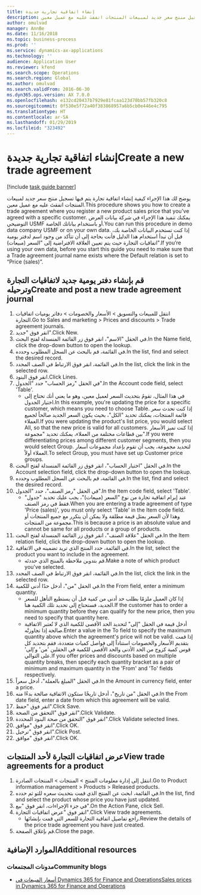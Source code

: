 ```yaml
---
title: إنشاء اتفاقية تجارية جديدة
description: يوضح لك هذا الإجراء كيفية إنشاء اتفاقية تجارة يتم فيها تسجيل منتج سعر جديد لمبيعات المنتجات اتفقتَ عليه مع عميل معين.
author: omulvad
manager: AnnBe
ms.date: 11/16/2018
ms.topic: business-process
ms.prod: ''
ms.service: dynamics-ax-applications
ms.technology: ''
audience: Application User
ms.reviewer: kfend
ms.search.scope: Operations
ms.search.region: Global
ms.author: omulvad
ms.search.validFrom: 2016-06-30
ms.dyn365.ops.version: AX 7.0.0
ms.openlocfilehash: e132cd20437b7929e81fcaa123d70bb57fb320c8
ms.sourcegitcommit: 0f530e5f72a40f383868957a6b5cb0e446e4c795
ms.translationtype: HT
ms.contentlocale: ar-SA
ms.lasthandoff: 01/29/2019
ms.locfileid: "323492"
---
```

# <a name="create-a-new-trade-agreement"></a><span data-ttu-id="4b4cc-103">إنشاء اتفاقية تجارية جديدة</span><span class="sxs-lookup"><span data-stu-id="4b4cc-103">Create a new trade agreement</span></span>

[!include [task guide banner](../../includes/task-guide-banner.md)]

<span data-ttu-id="4b4cc-104">يوضح لك هذا الإجراء كيفية إنشاء اتفاقية تجارة يتم فيها تسجيل منتج سعر جديد لمبيعات المنتجات اتفقتَ عليه مع عميل معين.</span><span class="sxs-lookup"><span data-stu-id="4b4cc-104">This procedure shows you how to create a trade agreement where you register a new product sales price that you've agreed with a specific customer.</span></span> <span data-ttu-id="4b4cc-105">يمكنك تنفيذ هذا الإجراء في شركة بيانات العرض التوضيحي USMF أو باستخدام بياناتك الخاصة.</span><span class="sxs-lookup"><span data-stu-id="4b4cc-105">You can run this procedure in demo data company USMF or on your own data.</span></span> <span data-ttu-id="4b4cc-106">إذا كنت تستخدم البيانات الخاصة بك، قبل أن تبدأ استخدام هذا الدليل فأنت بحاجة إلى أن تتأكد من وجود اسم لدفتر يومية اتفاقيات التجارة حيث يتم تعيين العلاقة الافتراضية إلى "السعر (مبيعات)".</span><span class="sxs-lookup"><span data-stu-id="4b4cc-106">If you’re using your own data, before you start this guide you need to make sure that a Trade agreement journal name exists where the Default relation is set to “Price (sales)”.</span></span>


## <a name="create-and-post-a-new-trade-agreement-journal"></a><span data-ttu-id="4b4cc-107">قم بإنشاء دفتر يومية جديد لاتفاقيات التجارة وترحيله</span><span class="sxs-lookup"><span data-stu-id="4b4cc-107">Create and post a new trade agreement journal</span></span>
1. <span data-ttu-id="4b4cc-108">انتقل للمبيعات والتسويق > الأسعار والخصومات > دفاتر يوميات اتفاقيات التجارة.</span><span class="sxs-lookup"><span data-stu-id="4b4cc-108">Go to Sales and marketing > Prices and discounts > Trade agreement journals.</span></span>
2. <span data-ttu-id="4b4cc-109">انقر فوق "جديد".</span><span class="sxs-lookup"><span data-stu-id="4b4cc-109">Click New.</span></span>
3. <span data-ttu-id="4b4cc-110">في الحقل "الاسم"، انقر فوق زر القائمة المنسدلة لفتح البحث.</span><span class="sxs-lookup"><span data-stu-id="4b4cc-110">In the Name field, click the drop-down button to open the lookup.</span></span>
4. <span data-ttu-id="4b4cc-111">في القائمة، قم بالبحث عن السجل المطلوب وحدده.</span><span class="sxs-lookup"><span data-stu-id="4b4cc-111">In the list, find and select the desired record.</span></span>
5. <span data-ttu-id="4b4cc-112">في القائمة، انقر فوق الارتباط في الصف المحدد.</span><span class="sxs-lookup"><span data-stu-id="4b4cc-112">In the list, click the link in the selected row.</span></span>
6. <span data-ttu-id="4b4cc-113">انقر فوق البنود.</span><span class="sxs-lookup"><span data-stu-id="4b4cc-113">Click Lines.</span></span>
7. <span data-ttu-id="4b4cc-114">في الحقل "رمز الحساب" حدد "الجدول".</span><span class="sxs-lookup"><span data-stu-id="4b4cc-114">In the Account code field, select 'Table'.</span></span>
    * <span data-ttu-id="4b4cc-115">في هذا المثال، تقومُ بتحديث السعر لعميل معين، وهو ما يعني أنك تحتاج إلى اختيار الجدول.</span><span class="sxs-lookup"><span data-stu-id="4b4cc-115">In this example, you're updating the price for a specific customer, which means you need to choose Table.</span></span> <span data-ttu-id="4b4cc-116">إذا كنت تحدث سعر قائمة المنتجات، يمكنك تحديد "الكل"، بحيث يكون السعر الجديد صالحاً لجميع العملاء.</span><span class="sxs-lookup"><span data-stu-id="4b4cc-116">If you were updating the product's list price, you would select All, so that the new price is valid for all customers.</span></span> <span data-ttu-id="4b4cc-117">إذا كنت تميز الأسعار بين قطاعات مختلفة من العملاء، يمكنك تحديد "مجموعة".</span><span class="sxs-lookup"><span data-stu-id="4b4cc-117">If you were differentiating prices among different customer segments, then you would select Group.</span></span> <span data-ttu-id="4b4cc-118">لتحديد مجموعة، يجب أن تقوم بإعداد مجموعات أسعار العملاء أولاً.</span><span class="sxs-lookup"><span data-stu-id="4b4cc-118">To select Group, you must have set up Customer price groups.</span></span>  
8. <span data-ttu-id="4b4cc-119">في الحقل "اختيار الحساب"، انقر فوق زر القائمة المنسدلة لفتح البحث.</span><span class="sxs-lookup"><span data-stu-id="4b4cc-119">In the Account selection field, click the drop-down button to open the lookup.</span></span>
9. <span data-ttu-id="4b4cc-120">في القائمة، قم بالبحث عن السجل المطلوب وحدده.</span><span class="sxs-lookup"><span data-stu-id="4b4cc-120">In the list, find and select the desired record.</span></span>
10. <span data-ttu-id="4b4cc-121">في الحقل "رمز الصنف"، حدد "الجدول".</span><span class="sxs-lookup"><span data-stu-id="4b4cc-121">In the Item code field, select 'Table'.</span></span>
    * <span data-ttu-id="4b4cc-122">عند إبرام اتفاقية تجارة من نوع "السعر (مبيعات)"، يجب عليك تحديد "جدول" فقط في رمز الصنف.</span><span class="sxs-lookup"><span data-stu-id="4b4cc-122">When you are entering a trade agreement of type 'Price (sales)', you must only select 'Table' in the Item code field.</span></span> <span data-ttu-id="4b4cc-123">وهذا لأن السعر يمثل قيمة مطلقة ولا يمكن أن يتكرر مع جميع المنتجات أو مجموعة من المنتجات.</span><span class="sxs-lookup"><span data-stu-id="4b4cc-123">This is because a price is an absolute value and cannot be same for all products or a group of products.</span></span>  
11. <span data-ttu-id="4b4cc-124">في الحقل "علاقة الصنف"، انقر فوق زر القائمة المنسدلة لفتح البحث.</span><span class="sxs-lookup"><span data-stu-id="4b4cc-124">In the Item relation field, click the drop-down button to open the lookup.</span></span>
12. <span data-ttu-id="4b4cc-125">في القائمة، حدد المنتج الذي تريد تضمينه في الاتفاقية.</span><span class="sxs-lookup"><span data-stu-id="4b4cc-125">In the list, select the product you want to include in the agreement.</span></span>
    * <span data-ttu-id="4b4cc-126">قم بتدوين ملاحظة بالمنتج الذي حددتَه.</span><span class="sxs-lookup"><span data-stu-id="4b4cc-126">Make a note of which product you've selected.</span></span>  
13. <span data-ttu-id="4b4cc-127">في القائمة، انقر فوق الارتباط في الصف المحدد.</span><span class="sxs-lookup"><span data-stu-id="4b4cc-127">In the list, click the link in the selected row.</span></span>
14. <span data-ttu-id="4b4cc-128">في الحقل "من"، أدخل حدًا أدنى للكمية.</span><span class="sxs-lookup"><span data-stu-id="4b4cc-128">In the From field, enter a minimum quantity.</span></span>
    * <span data-ttu-id="4b4cc-129">إذا كان العميل ملزمًا بطلب حد أدنى من كمية قبل أن يستطيع التأهل للسعر الجديد، فستحتاج إلى تحديد تلك الكمية هنا.</span><span class="sxs-lookup"><span data-stu-id="4b4cc-129">If the customer has to order a minimum quantity  before they can qualify for the new price, then you need to specify that quantity here.</span></span>  
    * <span data-ttu-id="4b4cc-130">أدخل قيمة في الحقل "إلى" لتحديد الحد الأقصى للكمية الذي لا تُعتبر الاتفاقية صالحة إذا تجاوزتْه.</span><span class="sxs-lookup"><span data-stu-id="4b4cc-130">Enter a value in the To field to specify the maximum quantity above which the agreement's price will not be valid.</span></span> <span data-ttu-id="4b4cc-131">إذا قمت بتقديم الأسعار والخصومات استناداً إلى فواصل كميات متعددة، فقم بتحديد كل قوس كمية كزوج من الحد الأدنى والحد الأقصى للكمية في الحقلين 'من' و'إلى' على التوالي.</span><span class="sxs-lookup"><span data-stu-id="4b4cc-131">If you offer prices and discounts based on multiple quantity breaks, then specify each quantity bracket as a pair of minimum and maximum quantity in the 'From' and 'To' fields respectively.</span></span>  
15. <span data-ttu-id="4b4cc-132">في الحقل "المبلغ بالعملة"، أدخل سعراً.</span><span class="sxs-lookup"><span data-stu-id="4b4cc-132">In the Amount in currency field, enter a price.</span></span>
16. <span data-ttu-id="4b4cc-133">في الحقل "من تاريخ"، أدخل تاريخًا ستكون الاتفاقية صالحة بدءًا منه.</span><span class="sxs-lookup"><span data-stu-id="4b4cc-133">In the From date field, enter a date from which this agreement will be valid.</span></span>
17. <span data-ttu-id="4b4cc-134">انقر فوق "حفظ".</span><span class="sxs-lookup"><span data-stu-id="4b4cc-134">Click Save.</span></span>
18. <span data-ttu-id="4b4cc-135">انقر فوق "التحقق من الصحة‬".</span><span class="sxs-lookup"><span data-stu-id="4b4cc-135">Click Validate.</span></span>
19. <span data-ttu-id="4b4cc-136">انقر فوق "التحقق من صحة البنود المحددة".</span><span class="sxs-lookup"><span data-stu-id="4b4cc-136">Click Validate selected lines.</span></span>
20. <span data-ttu-id="4b4cc-137">انقر فوق "موافق".</span><span class="sxs-lookup"><span data-stu-id="4b4cc-137">Click OK.</span></span>
21. <span data-ttu-id="4b4cc-138">انقر فوق "ترحيل".</span><span class="sxs-lookup"><span data-stu-id="4b4cc-138">Click Post.</span></span>
22. <span data-ttu-id="4b4cc-139">انقر فوق "موافق".</span><span class="sxs-lookup"><span data-stu-id="4b4cc-139">Click OK.</span></span>

## <a name="view-trade-agreements-for-a-product"></a><span data-ttu-id="4b4cc-140">عرض اتفاقيات التجارة لأحد المنتجات</span><span class="sxs-lookup"><span data-stu-id="4b4cc-140">View trade agreements for a product</span></span>
1. <span data-ttu-id="4b4cc-141">انتقل إلى إدارة معلومات المنتج > المنتجات > المنتجات الصادرة.</span><span class="sxs-lookup"><span data-stu-id="4b4cc-141">Go to Product information management > Products > Released products.</span></span>
2. <span data-ttu-id="4b4cc-142">في القائمة، ابحث عن المنتج الذي قمت بتحديث سعره للتو ثم حدده.</span><span class="sxs-lookup"><span data-stu-id="4b4cc-142">In the list, find and select the product whose price you have just updated.</span></span>
3. <span data-ttu-id="4b4cc-143">في جزء الإجراءات، انقر فوق "بيع‬".</span><span class="sxs-lookup"><span data-stu-id="4b4cc-143">On the Action Pane, click Sell.</span></span>
4. <span data-ttu-id="4b4cc-144">انقر فوق "عرض اتفاقيات التجارة".</span><span class="sxs-lookup"><span data-stu-id="4b4cc-144">Click View trade agreements.</span></span>
    * <span data-ttu-id="4b4cc-145">راجع تفاصيل اتفاقية التجارة للسعر التي قمت بإنشائها.</span><span class="sxs-lookup"><span data-stu-id="4b4cc-145">Review the details of the price trade agreement you have just created.</span></span>    
5. <span data-ttu-id="4b4cc-146">قم بإغلاق الصفحة.</span><span class="sxs-lookup"><span data-stu-id="4b4cc-146">Close the page.</span></span>

## <a name="additional-resources"></a><span data-ttu-id="4b4cc-147">الموارد الإضافية</span><span class="sxs-lookup"><span data-stu-id="4b4cc-147">Additional resources</span></span>
### <a name="community-blogs"></a><span data-ttu-id="4b4cc-148">مدونات المجتمعات</span><span class="sxs-lookup"><span data-stu-id="4b4cc-148">Community blogs</span></span>
- [<span data-ttu-id="4b4cc-149">أسعار المبيعات في Dynamics 365 for Finance and Operations</span><span class="sxs-lookup"><span data-stu-id="4b4cc-149">Sales prices in Dynamics 365 for Finance and Operations</span></span>](https://financefunction.tech/2018/11/14/sales-prices-in-dynamics-365-for-finance-and-operations/#sales_price_in_trade_agreements)

